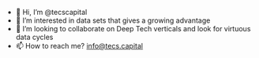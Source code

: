 - 👋 Hi, I’m @tecscapital
- 👀 I’m interested in data sets that gives a growing advantage 
- 💞️ I’m looking to collaborate on Deep Tech verticals and look for virtuous data cycles
- 📫 How to reach me? info@tecs.capital

<!---
tecscapital/tecscapital is a ✨ special ✨ repository because its `README.md` (this file) appears on your GitHub profile.
You can click the Preview link to take a look at your changes.
--->
